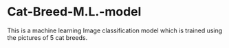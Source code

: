 # Cat-Breed-M.L.-model
This is a machine learning Image classification model which is trained using the pictures of 5 cat breeds.

